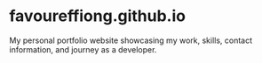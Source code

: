# favoureffiong.github.io
My personal portfolio website showcasing my work, skills, contact information, and journey as a developer.
